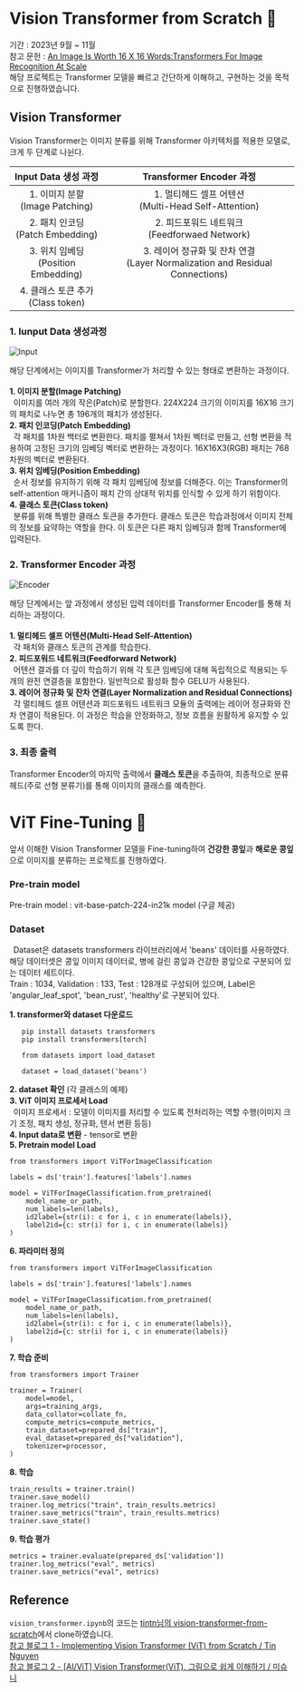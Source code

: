 # Vision Transformer from Scratch 👶
기간 : 2023년 9월 ~ 11월 <br>
참고 문헌 : [An Image Is Worth 16 X 16 Words:Transformers For Image Recognition At Scale](https://arxiv.org/abs/2010.11929) <br>
해당 프로젝트는 Transformer 모델을 빠르고 간단하게 이해하고, 구현하는 것을 목적으로 진행하였습니다. <Br>

## Vision Transformer
Vision Transformer는 이미지 분류를 위해 Transformer 아키텍처를 적용한 모델로, 크게 두 단계로 나뉜다. <br>

| Input Data 생성 과정 | Transformer Encoder 과정 | 
|:---:|:---:|
|1. 이미지 분할<Br>(Image Patching) | 1. 멀티헤드 셀프 어텐션<br>(Multi-Head Self-Attention) |
|2. 패치 인코딩<br>(Patch Embedding) | 2. 피드포워드 네트워크<br>(Feedforwaed Network) |
|3. 위치 임베딩<br>(Position Embedding) | 3. 레이어 정규화 및 잔차 연결<br>(Layer Normalization and Residual Connections) |
|4. 클래스 토큰 추가<Br>(Class token) | |



### 1. Iunput Data 생성과정

![Input](https://github.com/kingodjerry/vision_transformer/assets/143167244/d345a51c-e3a9-4ee8-a3be-4608e672a24b)

해당 단계에서는 이미지를 Transformer가 처리할 수 있는 형태로 변환하는 과정이다. <br>
<br> 
**1. 이미지 분할(Image Patching)** <br>
&ensp;이미지를 여러 개의 작은(Patch)로 분할한다. 224X224 크기의 이미지를 16X16 크기의 패치로 나누면 총 196개의 패치가 생성된다. <br>
**2. 패치 인코딩(Patch Embedding)** <br> 
&ensp;각 패치를 1차원 백터로 변환한다. 패치를 펼쳐서 1차원 벡터로 만들고, 선형 변환을 적용하여 고정된 크기의 임베딩 벡터로 변환하는 과정이다. 16X16X3(RGB) 패치는 768차원의 벡터로 변환된다. <br>
**3. 위치 임베딩(Position Embedding)** <br> 
&ensp;순서 정보를 유지하기 위해 각 패치 임베딩에 정보를 더해준다. 이는 Transformer의 self-attention 매커니즘이 패치 간의 상대적 위치를 인식할 수 있게 하기 위함이다. <br>
**4. 클래스 토큰(Class token)** <br> 
&ensp;분류를 위해 특별한 클래스 토큰을 추가한다. 클래스 토큰은 학습과정에서 이미지 전체의 정보를 요약하는 역할을 한다. 이 토큰은 다른 패치 임베딩과 함께 Transformer에 입력된다. <br> 

### 2. Transformer Encoder 과정

![Encoder](https://github.com/kingodjerry/vision_transformer/assets/143167244/86bb3dae-5d37-4750-9bc5-735b10e7ff8f)

해당 단계에서는 앞 과정에서 생성된 입력 데이터를 Transformer Encoder를 통해 처리하는 과정이다. <br>
<br>
**1. 멀티헤드 셀프 어텐션(Multi-Head Self-Attention)** <br>
&ensp;각 패치와 클래스 토큰의 관계를 학습한다. <br>
**2. 피드포워드 네트워크(Feedforward Network)** <br> 
&ensp;어텐션 결과를 더 깊이 학습하기 위해 각 토큰 임베딩에 대해 독립적으로 적용되는 두 개의 완전 연결층을 포함한다. 일반적으로 활성화 함수 GELU가 사용된다.  <br>
**3. 레이어 정규화 및 잔차 연결(Layer Normalization and Residual Connections)** <br> 
&ensp;각 멀티헤드 셀프 어텐션과 피드포워드 네트워크 모듈의 출력에는 레이어 정규화와 잔차 연결이 적용된다. 이 과정은 학습을 안정화하고, 정보 흐름을 원활하게 유지할 수 있도록 한다. <br>

### 3. 최종 출력
Transformer Encoder의 마지막 출력에서 **클래스 토큰**을 추출하여, 최종적으로 분류 헤드(주로 선형 분류기)를 통해 이미지의 클래스를 예측한다. <br>


# ViT Fine-Tuning 🌾
앞서 이해한 Vision Transformer 모델을 Fine-tuning하여 **건강한 콩잎**과 **해로운 콩잎**으로 이미지를 분류하는 프로젝트를 진행하였다. 

### Pre-train model
Pre-train model : vit-base-patch-224-in21k model (구글 제공)

### Dataset
&ensp;Dataset은 datasets transformers 라이브러리에서 'beans' 데이터를 사용하였다. <br>
해당 데이터셋은 콩잎 이미지 데이터로, 병에 걸린 콩잎과 건강한 콩잎으로 구분되어 있는 데이터 세트이다. <br>
Train : 1034, Validation : 133, Test : 128개로 구성되어 있으며, Label은 'angular_leaf_spot', 'bean_rust', 'healthy'로 구분되어 있다. <br> 

**1. transformer와 dataset 다운로드**
```
   pip install datasets transformers
   pip install transformers[torch]

   from datasets import load_dataset

   dataset = load_dataset('beans')
```
**2. dataset 확인** (각 클래스의 예제) <br>
**3. ViT 이미지 프로세서 Load** <br>
&ensp;이미지 프로세서 : 모델이 이미지를 처리할 수 있도록 전처리하는 역할 수행(이미지 크기 조정, 패치 생성, 정규화, 텐서 변환 등등) <br>
**4. Input data로 변환** - tensor로 변환 <br>
**5. Pretrain model Load** <br>
```
from transformers import ViTForImageClassification

labels = ds['train'].features['labels'].names

model = ViTForImageClassification.from_pretrained(
    model_name_or_path,
    num_labels=len(labels),
    id2label={str(i): c for i, c in enumerate(labels)},
    label2id={c: str(i) for i, c in enumerate(labels)}
)
```
**6. 파라미터 정의**
```
from transformers import ViTForImageClassification

labels = ds['train'].features['labels'].names

model = ViTForImageClassification.from_pretrained(
    model_name_or_path,
    num_labels=len(labels),
    id2label={str(i): c for i, c in enumerate(labels)},
    label2id={c: str(i) for i, c in enumerate(labels)}
)
```
**7. 학습 준비**
```
from transformers import Trainer

trainer = Trainer(
    model=model,
    args=training_args,
    data_collator=collate_fn,
    compute_metrics=compute_metrics,
    train_dataset=prepared_ds["train"],
    eval_dataset=prepared_ds["validation"],
    tokenizer=processor,
)
```
**8. 학습**
```
train_results = trainer.train()
trainer.save_model()
trainer.log_metrics("train", train_results.metrics)
trainer.save_metrics("train", train_results.metrics)
trainer.save_state()
```
**9. 학습 평가**
```
metrics = trainer.evaluate(prepared_ds['validation'])
trainer.log_metrics("eval", metrics)
trainer.save_metrics("eval", metrics)
```
   

## Reference
```vision_transformer.ipynb```의 코드는 [tintn님의 vision-transformer-from-scratch](https://github.com/tintn/vision-transformer-from-scratch)에서 clone하였습니다. <br>
[참고 블로그 1 - Implementing Vision Transformer (ViT) from Scratch / Tin Nguyen ](https://towardsdatascience.com/implementing-vision-transformer-vit-from-scratch-3e192c6155f0) <br>
[참고 블로그 2 - [AI/ViT] Vision Transformer(ViT), 그림으로 쉽게 이해하기 / 미슈니 ](https://mishuni.tistory.com/137) <br>
